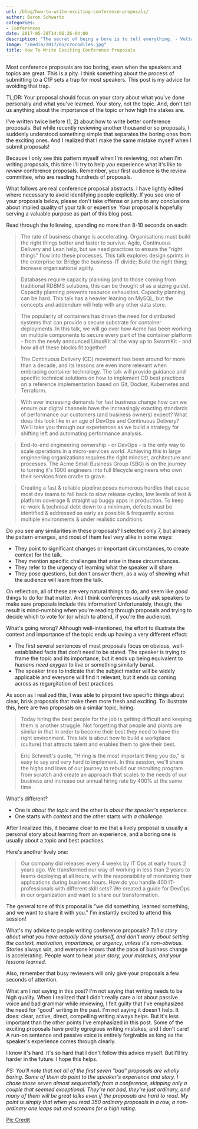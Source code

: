 ```yaml
---
url: /blog/how-to-write-exciting-conference-proposals/
author: Baron Schwartz
categories:
- Conferences
date: 2017-05-28T14:06:26-04:00
description: "The secret of being a bore is to tell everything. - Voltaire"
image: "/media/2017/05/crocodiles.jpg"
title: How To Write Exciting Conference Proposals
---
```


Most conference proposals are too boring, even when the speakers and topics are
great. This is a pity. I think something about the process of submitting to a
CfP sets a trap for most speakers. This post is my advice for avoiding that
trap.

TL;DR: Your proposal should focus on your story about what you've done personally
and what you've learned. Your story, not the topic. And, don't tell us anything
about the importance of the topic or how high the stakes are.

<!--more-->

I've written twice before
([1](https://www.xaprb.com/blog/2015/05/18/what-i-look-for-conference-proposal/), [2](https://www.xaprb.com/blog/2009/12/19/how-to-write-a-good-mysql-conference-proposal/)) about 
how to write better conference proposals. But while recently reviewing another
thousand or so proposals, I suddenly understood something simple that separates
the boring ones from the exciting ones. And I realized that I make the same
mistake myself when I submit proposals!

Because I only see this pattern myself when I'm reviewing, not when I'm writing
proposals, this time I'll try to help _you_ experience what it's like to _review_
conference proposals. Remember, your first audience is the review committee, who
are reading hundreds of proposals.

What follows are real conference proposal abstracts. I have lightly edited where
necessary to avoid identifying people explicitly. If you see one of your
proposals below, please don't take offense or jump to any conclusions about
implied quality of your talk or expertise. Your proposal is hopefully serving a
valuable purpose as part of this blog post.

Read through the following, spending no more than 8-10 seconds on each:

> The rate of business change is accelerating. Organisations must build the right things better and faster to survive. Agile, Continuous Delivery and Lean help, but we need practices to ensure the "right things" flow into these processes. This talk explores design sprints in the enterprise to: Bridge the business-IT divide; Build the right thing; Increase organisational agility.

> Databases require capacity planning (and to those coming from traditional RDBMS solutions, this can be thought of as a sizing guide). Capacity planning prevents resource exhaustion. Capacity planning can be hard. This talk has a heavier leaning on MySQL, but the concepts and addendum will help with any other data store.

> The popularity of containers has driven the need for distributed systems that can provide a secure substrate for container deployments. In this talk, we will go over how Acme has been working on multiple components to secure every part of the container platform - from the newly announced LinuxKit all the way up to SwarmKit - and how all of these blocks fit together!

> The Continuous Delivery (CD) movement has been around for more than a decade, and its lessons are even more relevant when embracing container technology. The talk will provide guidance and specific technical solutions on how to implement CD best practices on a reference implementation based on Git, Docker, Kubernetes and Terraform.

> With ever increasing demands for fast business change how can we ensure our digital channels have the increasingly exacting standards of performance our customers (and business owners) expect? What does this look like in an age of DevOps and Continuous Delivery? We'll take you through our experiences as we build a strategy for shifting left and automating performance analysis.

> End-to-end engineering ownership - or DevOps - is the only way to scale operations in a micro-services world. Achieving this in large engineering organizations requires the right mindset, architecture and processes. The Acme Small Business Group (SBG) is on the journey to turning it's 1000 engineers into full lifecycle engineers who own their services from cradle to grave.

> Creating a fast & reliable pipeline poses numerous hurdles that cause most dev teams to fall back to slow release cycles, low levels of test & platform coverage & straight up buggy apps in production. To keep re-work & technical debt down to a minimum, defects must be identified & addressed as early as possible & frequently across multiple environments & under realistic conditions.

Do you see any similarities in these proposals? I selected only 7, but already
the pattern emerges, and most of them feel very alike in some ways:

- They point to significant changes or important circumstances, to create
  context for the talk.
- They mention specific challenges that arise in these circumstances.
- They refer to the urgency of learning what the speaker will share.
- They pose questions, but don't answer them, as a way of showing what the
  audience will learn from the talk.

On reflection, all of these are very natural things to do, and seem like _good_
things to do for that matter. And I think conferences usually ask speakers to
make sure proposals include this information! Unfortunately, though, the result
is mind-numbing when you're reading through proposals and trying to decide which
to vote for (or which to attend, if you're the audience).

What's going wrong? Although well-intentioned, the effort to illustrate the context
and importance of the topic ends up having a very different effect:

- The first several sentences of most proposals focus on obvious,
  well-established facts that don't need to be stated. The speaker is trying to
  frame the topic and its importance, but it ends up being equivalent to _humans
  need oxygen to live_ or something similarly banal.
- The speaker tries to indicate that the subject matter will be widely
  applicable and everyone will find it relevant, but it ends up coming across as
  regurgitation of best practices.

As soon as I realized this, I was able to pinpoint two specific things about
clear, brisk proposals that make them more fresh and exciting. To illustrate
this, here are two proposals on a similar topic, hiring:

> Today hiring the best people for the job is getting difficult and keeping them is another struggle. Not forgetting that people and plants are similar in that in order to become their best they need to have the right environment. This talk is about how to build a workplace (culture) that attracts talent and enables them to give their best.

> Eric Schmidt's quote, "Hiring is the most important thing you do," is easy to
> say and very hard to implement. In this session, we'll share the highs and
> lows of our journey to rebuild our recruiting program from scratch and create
> an approach that scales to the needs of our business and increase our annual
> hiring rate by 400% at the same time.

What's different?

- One is _about the topic_ and the other is _about the speaker's experience._
- One starts with _context_ and the other starts with _a challenge_.

After I realized this, it became clear to me that a lively proposal is usually a
personal story about learning from an experience, and a boring one is usually
about a topic and best practices.

Here's another lively one:

> Our company did releases every 4 weeks by IT Ops at early hours 2 years ago.
> We transformed our way of working in less than 2 years to teams deploying at
> all hours, with the responsibility of monitoring their applications during
> business hours. How do you handle 400 IT-professionals with different skill
> sets? We created a guide for DevOps in our organization and want to share our
> transformation.

The general tone of this proposal is "we did something, learned something, and
we want to share it with you." I'm instantly excited to attend this session!

What's my advice to people writing conference proposals? _Tell a story about
what you have actually done yourself, and don't worry about setting the context,
motivation, importance, or urgency, unless it's non-obvious._ Stories always
win, and everyone knows that the pace of business change is accelerating. People
want to hear _your story, your mistakes, and your lessons learned_.

Also, remember that busy reviewers will only give your proposals a few seconds
of attention.

What am I _not_ saying in this post? I'm not saying that writing needs to be
high quality. When I realized that I didn't really care a lot about passive
voice and bad grammar while reviewing, I felt guilty that I've emphasized the
need for "good" writing in the past. I'm not saying it doesn't help. It does:
clear, active, direct, compelling writing always helps.  But it's less important
than the other points I've emphasized in this post.  Some of the exciting
proposals have pretty egregious writing mistakes, and I don't care! A run-on
sentence and passive voice is entirely forgivable as long as the speaker's
experience comes through clearly.

I know it's hard. It's so hard that I don't follow this advice myself. But I'll
try harder in the future. I hope this helps.

_PS: You'll note that not all of the first seven "bad" proposals are wholly
boring. Some of them do point to the speaker's experience and story. I chose
those seven almost sequentially from a conference, skipping only a couple that
seemed exceptional. They're not bad, they're just ordinary, and many of them
will be great talks even if the proposals are hard to read. My point is simply
that when you read 350 ordinary proposals in a row, a non-ordinary one leaps out
and screams for a high rating._

[Pic Credit](https://pixabay.com/en/crocodiles-rest-sleepy-carnivore-573744/)
